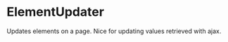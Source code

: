 ElementUpdater
==============

Updates elements on a page. Nice for updating values retrieved with ajax.